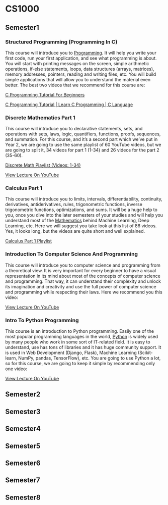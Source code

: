 # CS1000

## Semester1


### Structured Programming (Programming In C)

This course will introduce you to [Programming](http://laconicml.com/machine-learning-weka/). It will help you write your first code, run your first application, and see what programming is about. You will start with printing messages on the screen, simple arithmetic operations, if-else statements, loops, data structures (arrays, matrices), memory addresses, pointers, reading and writing files, etc. You will build simple applications that will allow you to understand the material even better. The best two videos that we recommend for this course are:

[C Programming Tutorial For Beginners](https://www.youtube.com/watch?v=KJgsSFOSQv0&ab_channel=freeCodeCamp.org)

[C Programming Tutorial | Learn C Programming | C Language](https://www.youtube.com/watch?v=-CpG3oATGIs)
         
         
         
                          
### Discrete Mathematics Part 1


This course will introduce you to declarative statements, sets, and operations with sets, laws, logic, quantifiers, functions, proofs, sequences, and summation. For this course, and it’s a second part which we’ve put in Year 2, we are going to use the same playlist of 60 YouTube videos, but we are going to split it, 34 videos for part 1 (1-34) and 26 videos for the part 2 (35-60).

[Discrete Math Playlist (Videos: 1-34)](https://www.youtube.com/playlist?list=PLl-gb0E4MII28GykmtuBXNUNoej-vY5Rz)

[View Lecture On YouTube](https://www.youtube.com/embed/A3Ffwsnad0k)



### Calculus Part 1


This course will introduce you to limits, intervals, differentiability, continuity, derivatives, antiderivatives, rules, trigonometric functions, inverse trigonometric functions, optimizations, and sums. It will be a huge help to you, once you dive into the later semesters of your studies and will help you understand most of the [Mathematics](http://laconicml.com/mathematical-skills-data-scientist/) behind Machine Learning, Deep Learning, etc. Here we will suggest you take look at this list of 86 videos. Yes, it looks long, but the videos are quite short and well explained.

[Calculus Part 1 Playlist](https://www.youtube.com/playlist?list=PLl-gb0E4MII1ml6mys-RXoQ0O3GfwBPVM)


### Introduction To Computer Science And Programming

This course will introduce you to computer science and programming from a theoretical view. It is very important for every beginner to have a visual representation in its mind about most of the concepts of computer science and programming. That way, it can understand their complexity and unlock its imagination and creativity and use the full power of computer science and programming while respecting their laws. Here we recommend you this video:

[View Lecture On YouTube](https://www.youtube.com/embed/zOjov-2OZ0E)


### Intro To Python Programming

This course is an introduction to Python programming. Easily one of the most popular programming languages in the world, [Python](http://laconicml.com/implement-bayesian-regression-python/) is widely used by many people who work in some sort of IT-related field. It is easy to understand, use has tons of libraries and it has huge community support. It is used in Web Development (Django, Flask), Machine Learning (Scikit-learn, NumPy, pandas, TensorFlow), etc. You are going to use Python a lot, so for this course, we are going to keep it simple by recommending only one video:

[View Lecture On YouTube](https://www.youtube.com/embed/rfscVS0vtbw)


## Semester2

## Semester3
## Semester4
## Semester5
## Semester6
## Semester7
## Semester8
